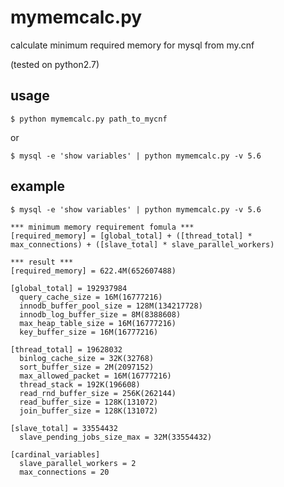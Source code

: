 mymemcalc.py
===========
calculate minimum required memory for mysql from my.cnf

(tested on python2.7)

usage
------
    $ python mymemcalc.py path_to_mycnf
or

    $ mysql -e 'show variables' | python mymemcalc.py -v 5.6

example
------

    $ mysql -e 'show variables' | python mymemcalc.py -v 5.6

    *** minimum memory requirement fomula ***
    [required_memory] = [global_total] + ([thread_total] * max_connections) + ([slave_total] * slave_parallel_workers)
    
    *** result ***
    [required_memory] = 622.4M(652607488)
    
    [global_total] = 192937984
      query_cache_size = 16M(16777216)
      innodb_buffer_pool_size = 128M(134217728)
      innodb_log_buffer_size = 8M(8388608)
      max_heap_table_size = 16M(16777216)
      key_buffer_size = 16M(16777216)
    
    [thread_total] = 19628032
      binlog_cache_size = 32K(32768)
      sort_buffer_size = 2M(2097152)
      max_allowed_packet = 16M(16777216)
      thread_stack = 192K(196608)
      read_rnd_buffer_size = 256K(262144)
      read_buffer_size = 128K(131072)
      join_buffer_size = 128K(131072)
    
    [slave_total] = 33554432
      slave_pending_jobs_size_max = 32M(33554432)
    
    [cardinal_variables]
      slave_parallel_workers = 2
      max_connections = 20

